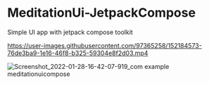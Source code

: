 # MeditationUi-JetpackCompose
Simple UI app with jetpack compose toolkit 

https://user-images.githubusercontent.com/97365258/152184573-76de3ba9-1e16-46f8-b325-59304e8f2d03.mp4

![Screenshot_2022-01-28-16-42-07-919_com example meditationuicompose](https://user-images.githubusercontent.com/97365258/152184750-af2a8e79-b982-472e-aee4-ea0fefe75827.jpg)


